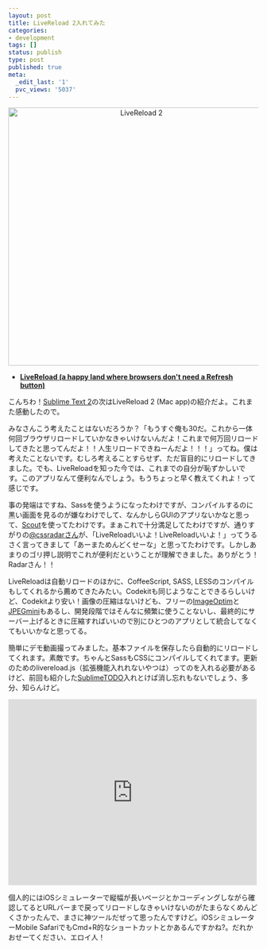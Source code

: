 ```yaml
---
layout: post
title: LiveReload 2入れてみた
categories:
- development
tags: []
status: publish
type: post
published: true
meta:
  _edit_last: '1'
  pvc_views: '5037'
---
```

<p style="text-align: center;"><a href="http://livereload.com/"><img class="aligncenter fig" title="LiveReload 2" src="/static/blog/2012/07/lr.png" alt="LiveReload 2" width="520" /></a></p>

<ul>
	<li><a href="http://livereload.com/"><strong>LiveReload (a happy land where browsers don't need a Refresh button)</strong></a></li>
</ul>
こんちわ！<a href="http://t32k.me/mol/log/sublime-text-2/">Sublime Text 2</a>の次はLiveReload 2 (Mac app)の紹介だよ。これまた感動したので。

みなさんこう考えたことはないだろうか？「もうすぐ俺も30だ。これから一体何回ブラウザリロードしていかなきゃいけないんだよ！これまで何万回リロードしてきたと思ってんだよ！！人生リロードできねーんだよ！！！」ってね。僕は考えたことないです。むしろ考えることすらせず、ただ盲目的にリロードしてきました。でも、LiveReloadを知った今では、これまでの自分が恥ずかしいです。このアプリなんて便利なんでしょう。もうちょっと早く教えてくれよ！って感じです。

<!--more-->

事の発端はですね、Sassを使うようになったわけですが、コンパイルするのに黒い画面を見るのが嫌なわけでして、なんかしらGUIのアプリないかなと思って、<a href="http://mhs.github.com/scout-app/">Scout</a>を使ってたわけです。まぁこれで十分満足してたわけですが、通りすがりの<a href="https://twitter.com/cssradar/">@cssradarさん</a>が、「LiveReloadいいよ！LiveReloadいいよ！」ってうるさく言ってきまして「あーまためんどくせーな」と思ってたわけです。しかしあまりのゴリ押し説明でこれが便利だということが理解できました。ありがとう！Radarさん！！

LiveReloadは自動リロードのほかに、CoffeeScript, SASS, LESSのコンパイルもしてくれるから薦めてきたみたい。Codekitも同じようなことできるらしいけど、Codekitより安い！画像の圧縮はないけども、フリーの<a href="http://imageoptim.com/">ImageOptim</a>と<a href="http://www.jpegmini.com/">JPEGmini</a>もあるし、開発段階ではそんなに頻繁に使うことないし、最終的にサーバー上げるときに圧縮すればいいので別にひとつのアプリとして統合してなくてもいいかなと思ってる。

簡単にデモ動画撮ってみました。基本ファイルを保存したら自動的にリロードしてくれます。素敵です。ちゃんとSassもCSSにコンパイルしてくれてます。更新のためのlivereload.js（拡張機能入れれないやつは）ってのを入れる必要があるけど、前回も紹介した<a href="https://github.com/robcowie/SublimeTODO">SublimeTODO</a>入れとけば消し忘れもないでしょう、多分、知らんけど。

<iframe src="http://www.youtube.com/embed/FiaLBYPQDOg" frameborder="0" width="500" height="375"></iframe>

個人的にはiOSシミュレーターで縦幅が長いページとかコーディングしながら確認してるとURLバーまで戻ってリロードしなきゃいけないのがたまらなくめんどくさかったんで、まさに神ツールだぜって思ったんですけど。iOSシミュレーターMobile SafariでもCmd+R的なショートカットとかあるんですかね?。だれかおせーてください、エロイ人！
